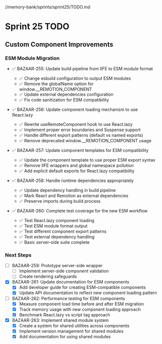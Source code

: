 //memory-bank/sprints/sprint25/TODO.md
# Sprint 25 TODO

## Custom Component Improvements

### ESM Module Migration

- ✅ BAZAAR-255: Update build pipeline from IIFE to ESM module format
  - ✅ Change esbuild configuration to output ESM modules
  - ✅ Remove the globalName option for window.__REMOTION_COMPONENT
  - ✅ Update external dependencies configuration
  - ✅ Fix code sanitization for ESM compatibility

- ✅ BAZAAR-256: Update component loading mechanism to use React.lazy
  - ✅ Rewrite useRemoteComponent hook to use React.lazy 
  - ✅ Implement proper error boundaries and Suspense support
  - ✅ Handle different export patterns (default vs named exports)
  - ✅ Remove deprecated window.__REMOTION_COMPONENT usage

- ✅ BAZAAR-257: Update component templates for ESM compatibility
  - ✅ Update the component template to use proper ESM export syntax
  - ✅ Remove IIFE wrappers and global namespace pollution
  - ✅ Add explicit default exports for React.lazy compatibility

- ✅ BAZAAR-258: Handle runtime dependencies appropriately
  - ✅ Update dependency handling in build pipeline
  - ✅ Mark React and Remotion as external dependencies
  - ✅ Preserve imports during build process

- ✅ BAZAAR-260: Complete test coverage for the new ESM workflow
  - ✅ Test React.lazy component loading
  - ✅ Test ESM module format output
  - ✅ Test different component export patterns
  - ✅ Test external dependency handling
  - ✅ Basic server-side suite complete

### Next Steps

- [ ] BAZAAR-259: Prototype server-side wrapper
  - [ ] Implement server-side component validation
  - [ ] Create rendering safeguards

- [x] BAZAAR-261: Update documentation for ESM components
  - [x] Add developer guide for creating ESM-compatible components
  - [x] Update API documentation to reflect new component loading pattern

- [ ] BAZAAR-262: Performance testing for ESM components
  - [x] Measure component load time before and after ESM migration
  - [x] Track memory usage with new component loading approach
  - [x] Benchmark React.lazy vs script tag approach

- [x] BAZAAR-263: Implement shared module system
  - [x] Create a system for shared utilities across components
  - [x] Implement version management for shared modules
  - [x] Add documentation for using shared modules

